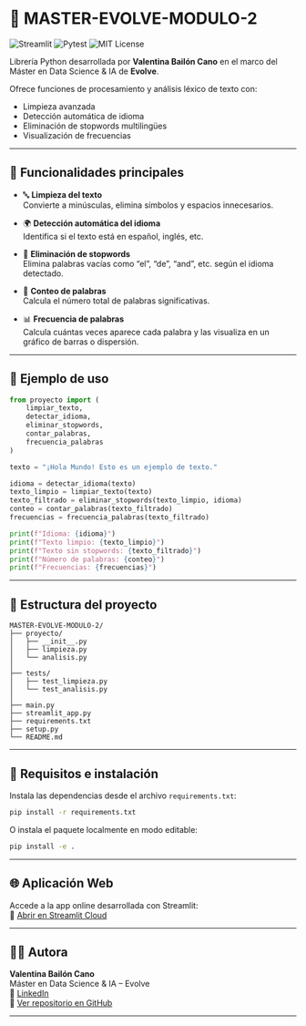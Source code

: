 # 🧹 MASTER-EVOLVE-MODULO-2
![Streamlit](https://img.shields.io/badge/Streamlit-App%20Activa-brightgreen?logo=streamlit)
![Pytest](https://img.shields.io/badge/Tests-Pasando-blue?logo=pytest)
![MIT License](https://img.shields.io/badge/License-MIT-yellow.svg)

Librería Python desarrollada por **Valentina Bailón Cano** en el marco del Máster en Data Science & IA de **Evolve**.

Ofrece funciones de procesamiento y análisis léxico de texto con:
- Limpieza avanzada
- Detección automática de idioma
- Eliminación de stopwords multilingües
- Visualización de frecuencias

---

## 🚀 Funcionalidades principales

- 🔤 **Limpieza del texto**  
  Convierte a minúsculas, elimina símbolos y espacios innecesarios.

- 🌍 **Detección automática del idioma**  
  Identifica si el texto está en español, inglés, etc.

- 🧹 **Eliminación de stopwords**  
  Elimina palabras vacías como “el”, “de”, “and”, etc. según el idioma detectado.

- 🧮 **Conteo de palabras**  
  Calcula el número total de palabras significativas.

- 📊 **Frecuencia de palabras**  
  Calcula cuántas veces aparece cada palabra y las visualiza en un gráfico de barras o dispersión.

---

## 🧪 Ejemplo de uso

```python
from proyecto import (
    limpiar_texto,
    detectar_idioma,
    eliminar_stopwords,
    contar_palabras,
    frecuencia_palabras
)

texto = "¡Hola Mundo! Esto es un ejemplo de texto."

idioma = detectar_idioma(texto)
texto_limpio = limpiar_texto(texto)
texto_filtrado = eliminar_stopwords(texto_limpio, idioma)
conteo = contar_palabras(texto_filtrado)
frecuencias = frecuencia_palabras(texto_filtrado)

print(f"Idioma: {idioma}")
print(f"Texto limpio: {texto_limpio}")
print(f"Texto sin stopwords: {texto_filtrado}")
print(f"Número de palabras: {conteo}")
print(f"Frecuencias: {frecuencias}")
```

---

## 📁 Estructura del proyecto

```
MASTER-EVOLVE-MODULO-2/
├── proyecto/
│   ├── __init__.py
│   ├── limpieza.py
│   └── analisis.py
│
├── tests/
│   ├── test_limpieza.py
│   └── test_analisis.py
│
├── main.py
├── streamlit_app.py
├── requirements.txt
├── setup.py
└── README.md
```

---

## 🧩 Requisitos e instalación

Instala las dependencias desde el archivo `requirements.txt`:

```bash
pip install -r requirements.txt
```

O instala el paquete localmente en modo editable:

```bash
pip install -e .
```

---

## 🌐 Aplicación Web

Accede a la app online desarrollada con Streamlit:  
🔗 [Abrir en Streamlit Cloud](https://master-evolve-modulo-2.streamlit.app/)

---

## 👩‍💻 Autora

**Valentina Bailón Cano**  
Máster en Data Science & IA – Evolve  
📎 [LinkedIn](https://www.linkedin.com/in/valentina-bailon-2653b22b7/)  
🔗 [Ver repositorio en GitHub](https://github.com/valentinabailoncano-code/MASTER-EVOLVE-MODULO-2)

---
